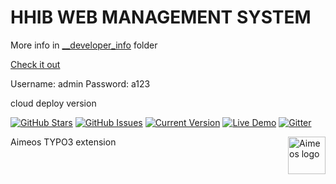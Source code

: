 # HHIB WEB MANAGEMENT SYSTEM
 
 
 
More info in [__developer_info](https://github.com/atanasyanew/HHIB/tree/master/__developer_info) folder




[Check it out](http://hhib.azurewebsites.net/)

Username: admin 
Password: a123

cloud deploy version

[![GitHub Stars](https://img.shields.io/github/stars/IgorAntun/node-chat.svg)](https://github.com/IgorAntun/node-chat/stargazers)
[![GitHub Issues](https://img.shields.io/github/issues/IgorAntun/node-chat.svg)](https://github.com/IgorAntun/node-chat/issues) 
[![Current Version](https://img.shields.io/badge/version-1.0.7-green.svg)](https://github.com/IgorAntun/node-chat)
[![Live Demo](https://img.shields.io/badge/demo-online-green.svg)](https://igorantun.com/chat) 
[![Gitter](https://badges.gitter.im/Join%20Chat.svg)](https://gitter.im/IgorAntun/node-chat?utm_source=badge&utm_medium=badge&utm_campaign=pr-badge)


<a href="https://aimeos.org/">
    <img src="https://aimeos.org/fileadmin/template/icons/logo.png" alt="Aimeos logo" title="Aimeos" align="right" height="60" />
</a>

Aimeos TYPO3 extension
